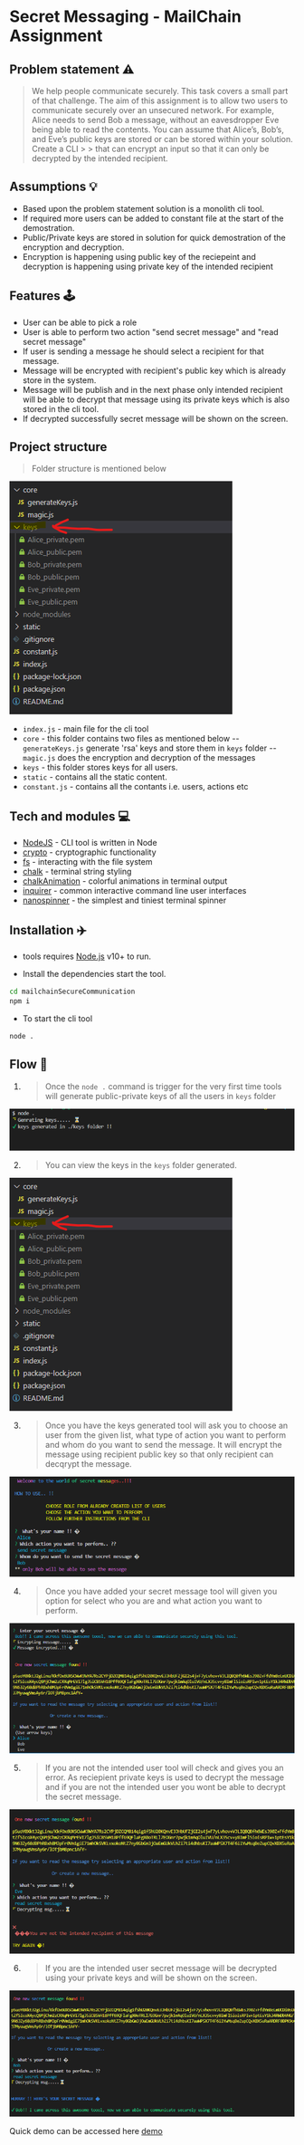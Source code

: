 # Secret Messaging - MailChain Assignment


## Problem statement ⚠️
> We help people communicate securely. This task covers a small part of that challenge. The aim of this assignment is to allow two users to communicate securely over an unsecured network. For example, Alice needs to send Bob a message, without an eavesdropper Eve being able to read the contents.
You can assume that Alice’s, Bob’s, and Eve’s public keys are stored or can be stored within your solution. Create a CLI > > that can encrypt an input so that it can only be decrypted by the intended recipient.

## Assumptions 💡
- Based upon the problem statement solution is a monolith cli tool.
- If required more users can be added to constant file at the start of the demostration.
- Public/Private keys are stored in solution for quick demostration of the encryption and decryption.
- Encryption is happening using public key of the reciepeint and decryption is happening using private key of the  intended recipient

## Features 🕹️

- User can be able to pick a role 
- User is able to perform two action "send secret message" and "read secret message"
- If user is sending a message he should select a recipient for that message.
- Message will be encrypted with recipient's public key which is already store in the system. 
- Message will be publish and in the next phase only intended recipient will be able to decrypt that message using its        private keys which is also stored in the cli tool. 
- If decrypted successfully secret message will be shown on the screen.

## Project structure
>Folder structure is mentioned below


![Project structure](https://github.com/mandeep9888/mailchainSecureCommunication/blob/main/static/keys.png?raw=true)

- `index.js` - main file for the cli tool
- `core` - this folder contains two files as mentioned below
-- `generateKeys.js` generate 'rsa' keys and store them in `keys` folder
-- `magic.js` does the encryption and decryption of the messages
-  `keys` - this folder stores keys for all users.
-  `static` - contains all the static content.
-  `constant.js` - contains all the contants i.e. users, actions etc

## Tech and modules 💻

- [NodeJS](https://nodejs.org/en/) - CLI tool is written in Node
- [crypto](https://nodejs.org/api/crypto.html) - cryptographic functionality
- [fs](https://nodejs.org/api/fs.html) -  interacting with the file system
- [chalk](https://www.npmjs.com/package/chalk) - terminal string styling
- [chalkAnimation](https://www.npmjs.com/package/chalk-animation) - colorful animations in terminal output
- [inquirer](https://www.npmjs.com/package/inquirer) - common interactive command line user interfaces
- [nanospinner](https://www.npmjs.com/package/nanospinner) - the simplest and tiniest terminal spinner


## Installation ✈️

- tools requires [Node.js](https://nodejs.org/) v10+ to run.

- Install the dependencies start the tool.

```sh
cd mailchainSecureCommunication
npm i
```
- To start the cli tool 
```sh
node .
```
## Flow 🛶

1. >Once the `node .` command is trigger for the very first time tools will generate public-private keys of all the users in `keys` folder


![generate keys in folder](https://github.com/mandeep9888/mailchainSecureCommunication/blob/main/static/genrateKeys.png?raw=true)

2. >You can view the keys in the `keys` folder generated.


![Project structure](https://github.com/mandeep9888/mailchainSecureCommunication/blob/main/static/keys.png?raw=true)


3. >Once you have the keys generated tool will ask you to choose an user from the given list, what type of action you want to perform and whom do you want to send the message. It will encrypt the message using recipient public key so that only recipient can decqrypt the message.


![welcome screen](https://github.com/mandeep9888/mailchainSecureCommunication/blob/main/static/welcome.png?raw=true)


4. >Once you have added your secret message tool will given you option for select who you are and what action you want to perform.


![Encrypted message](https://github.com/mandeep9888/mailchainSecureCommunication/blob/main/static/encryptMsg.png?raw=true)

5. >If you are not the intended user tool will check and gives you an error. As reciepient private keys is used to decrypt the message and if you are not the intended user you wont be able to decrypt the secret message.


![Not intended User](https://github.com/mandeep9888/mailchainSecureCommunication/blob/main/static/tryAgain.png?raw=true)

6. >If you are the intended user secret message will be decrypted using your private keys and will be shown on the screen.


![Success](https://github.com/mandeep9888/mailchainSecureCommunication/blob/main/static/success.png?raw=true)


Quick demo can be accessed here [demo](https://drive.google.com/file/d/1vJW-obXDtHoAn3aoDmPlM7Yha0ZwJZBz/view?usp=sharing) 
